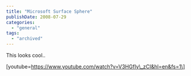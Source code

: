 ```yaml
---
title: "Microsoft Surface Sphere"
publishDate: 2008-07-29
categories: 
  - "general"
tags:
  - "archived"
---
```


This looks cool..

\[youtube=https://www.youtube.com/watch?v=V3HGfIy\_zCI&hl=en&fs=1\]
